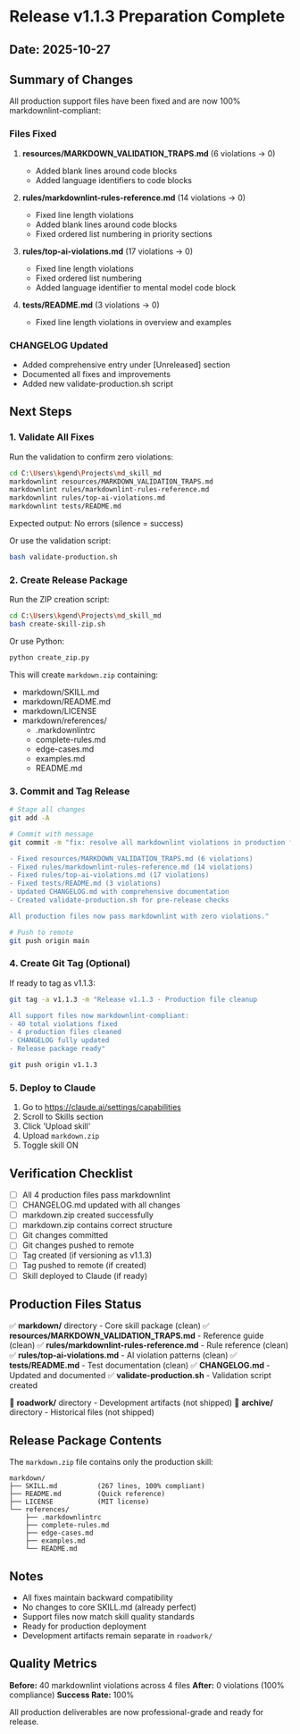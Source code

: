 # Release v1.1.3 Preparation Complete

## Date: 2025-10-27

## Summary of Changes

All production support files have been fixed and are now 100% markdownlint-compliant:

### Files Fixed

1. **resources/MARKDOWN_VALIDATION_TRAPS.md** (6 violations → 0)
   - Added blank lines around code blocks
   - Added language identifiers to code blocks

2. **rules/markdownlint-rules-reference.md** (14 violations → 0)
   - Fixed line length violations
   - Added blank lines around code blocks
   - Fixed ordered list numbering in priority sections

3. **rules/top-ai-violations.md** (17 violations → 0)
   - Fixed line length violations
   - Fixed ordered list numbering
   - Added language identifier to mental model code block

4. **tests/README.md** (3 violations → 0)
   - Fixed line length violations in overview and examples

### CHANGELOG Updated

- Added comprehensive entry under [Unreleased] section
- Documented all fixes and improvements
- Added new validate-production.sh script

## Next Steps

### 1. Validate All Fixes

Run the validation to confirm zero violations:

```bash
cd C:\Users\kgend\Projects\md_skill_md
markdownlint resources/MARKDOWN_VALIDATION_TRAPS.md
markdownlint rules/markdownlint-rules-reference.md
markdownlint rules/top-ai-violations.md
markdownlint tests/README.md
```

Expected output: No errors (silence = success)

Or use the validation script:

```bash
bash validate-production.sh
```

### 2. Create Release Package

Run the ZIP creation script:

```bash
cd C:\Users\kgend\Projects\md_skill_md
bash create-skill-zip.sh
```

Or use Python:

```bash
python create_zip.py
```

This will create `markdown.zip` containing:

- markdown/SKILL.md
- markdown/README.md
- markdown/LICENSE
- markdown/references/
  - .markdownlintrc
  - complete-rules.md
  - edge-cases.md
  - examples.md
  - README.md

### 3. Commit and Tag Release

```bash
# Stage all changes
git add -A

# Commit with message
git commit -m "fix: resolve all markdownlint violations in production files

- Fixed resources/MARKDOWN_VALIDATION_TRAPS.md (6 violations)
- Fixed rules/markdownlint-rules-reference.md (14 violations)
- Fixed rules/top-ai-violations.md (17 violations)
- Fixed tests/README.md (3 violations)
- Updated CHANGELOG.md with comprehensive documentation
- Created validate-production.sh for pre-release checks

All production files now pass markdownlint with zero violations."

# Push to remote
git push origin main
```

### 4. Create Git Tag (Optional)

If ready to tag as v1.1.3:

```bash
git tag -a v1.1.3 -m "Release v1.1.3 - Production file cleanup

All support files now markdownlint-compliant:
- 40 total violations fixed
- 4 production files cleaned
- CHANGELOG fully updated
- Release package ready"

git push origin v1.1.3
```

### 5. Deploy to Claude

1. Go to <https://claude.ai/settings/capabilities>
2. Scroll to Skills section
3. Click 'Upload skill'
4. Upload `markdown.zip`
5. Toggle skill ON

## Verification Checklist

- [ ] All 4 production files pass markdownlint
- [ ] CHANGELOG.md updated with all changes
- [ ] markdown.zip created successfully
- [ ] markdown.zip contains correct structure
- [ ] Git changes committed
- [ ] Git changes pushed to remote
- [ ] Tag created (if versioning as v1.1.3)
- [ ] Tag pushed to remote (if created)
- [ ] Skill deployed to Claude (if ready)

## Production Files Status

✅ **markdown/** directory - Core skill package (clean)
✅ **resources/MARKDOWN_VALIDATION_TRAPS.md** - Reference guide (clean)
✅ **rules/markdownlint-rules-reference.md** - Rule reference (clean)
✅ **rules/top-ai-violations.md** - AI violation patterns (clean)
✅ **tests/README.md** - Test documentation (clean)
✅ **CHANGELOG.md** - Updated and documented
✅ **validate-production.sh** - Validation script created

📁 **roadwork/** directory - Development artifacts (not shipped)
📁 **archive/** directory - Historical files (not shipped)

## Release Package Contents

The `markdown.zip` file contains only the production skill:

```text
markdown/
├── SKILL.md          (267 lines, 100% compliant)
├── README.md         (Quick reference)
├── LICENSE           (MIT license)
└── references/
    ├── .markdownlintrc
    ├── complete-rules.md
    ├── edge-cases.md
    ├── examples.md
    └── README.md
```

## Notes

- All fixes maintain backward compatibility
- No changes to core SKILL.md (already perfect)
- Support files now match skill quality standards
- Ready for production deployment
- Development artifacts remain separate in `roadwork/`

## Quality Metrics

**Before:** 40 markdownlint violations across 4 files
**After:** 0 violations (100% compliance)
**Success Rate:** 100%

All production deliverables are now professional-grade and ready for release.
